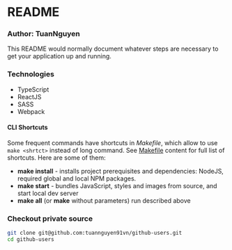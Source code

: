 # README #
### Author: TuanNguyen ###
This README would normally document whatever steps are necessary to get your application up and running.

### Technologies ###

* TypeScript
* ReactJS
* SASS
* Webpack

#### CLI Shortcuts
Some frequent commands have shortcuts in *Makefile*, which allow to use ```make <shrtct>```
instead of long command. See [Makefile](Makefile) content for full list of shortcuts.
Here are some of them:

* **make install** - installs project prerequisites and dependencies:
 NodeJS, required global and local NPM packages.
* **make start** - bundles JavaScript, styles and images from source, and start
local dev server
* **make all** (or **make** without parameters) run described above

### Checkout private source
```bash
git clone git@github.com:tuannguyen91vn/github-users.git
cd github-users
```
